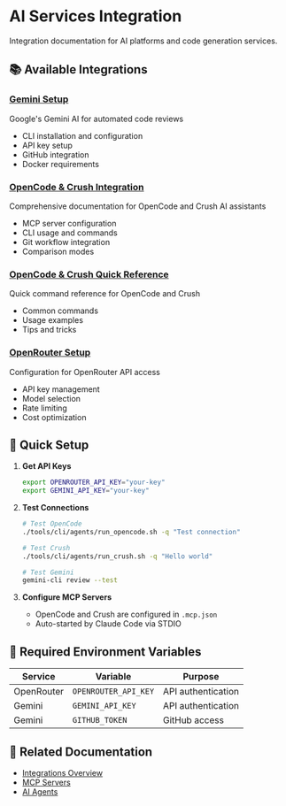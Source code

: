 # AI Services Integration

Integration documentation for AI platforms and code generation services.

## 📚 Available Integrations

### [Gemini Setup](./gemini-setup.md)
Google's Gemini AI for automated code reviews
- CLI installation and configuration
- API key setup
- GitHub integration
- Docker requirements

### [OpenCode & Crush Integration](./opencode-crush.md)
Comprehensive documentation for OpenCode and Crush AI assistants
- MCP server configuration
- CLI usage and commands
- Git workflow integration
- Comparison modes

### [OpenCode & Crush Quick Reference](./opencode-crush-ref.md)
Quick command reference for OpenCode and Crush
- Common commands
- Usage examples
- Tips and tricks

### [OpenRouter Setup](./openrouter-setup.md)
Configuration for OpenRouter API access
- API key management
- Model selection
- Rate limiting
- Cost optimization

## 🚀 Quick Setup

1. **Get API Keys**
   ```bash
   export OPENROUTER_API_KEY="your-key"
   export GEMINI_API_KEY="your-key"
   ```

2. **Test Connections**
   ```bash
   # Test OpenCode
   ./tools/cli/agents/run_opencode.sh -q "Test connection"

   # Test Crush
   ./tools/cli/agents/run_crush.sh -q "Hello world"

   # Test Gemini
   gemini-cli review --test
   ```

3. **Configure MCP Servers**
   - OpenCode and Crush are configured in `.mcp.json`
   - Auto-started by Claude Code via STDIO

## 🔑 Required Environment Variables

| Service | Variable | Purpose |
|---------|----------|---------|
| OpenRouter | `OPENROUTER_API_KEY` | API authentication |
| Gemini | `GEMINI_API_KEY` | API authentication |
| Gemini | `GITHUB_TOKEN` | GitHub access |

## 📖 Related Documentation

- [Integrations Overview](../README.md)
- [MCP Servers](../../mcp/servers.md)
- [AI Agents](../../ai-agents/)
